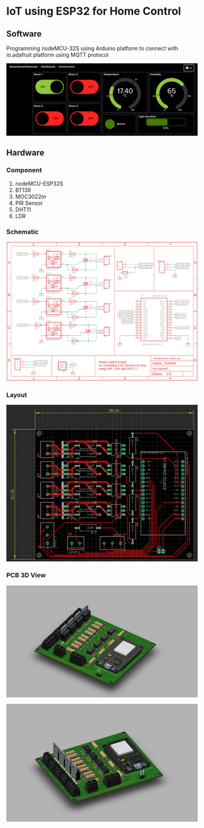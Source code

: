 # IoT using ESP32 for Home Control 

## Software 

Programming nodeMCU-32S using Arduino platform to connect with io.adafruit platform using MQTT protocol 

![Dashboard](https://github.com/AbdelrahmanEldesouky/IoT-using-ESP32/blob/main/Home%20Control/Software/Dashboard.PNG)

## Hardware

### Component 

1. nodeMCU-ESP32S
2. BT139 
3. MOC3022m 
4. PIR Sensor
5. DHT11 
6. LDR 

### Schematic 

![Schematic](https://github.com/AbdelrahmanEldesouky/IoT-using-ESP32/blob/main/Home%20Control/Hardware/PCB%20Design/Schematic.png)

### Layout 

![layout](https://github.com/AbdelrahmanEldesouky/IoT-using-ESP32/blob/main/Home%20Control/Hardware/PCB%20Design/layout.PNG)

### PCB 3D View

![3D](https://github.com/AbdelrahmanEldesouky/IoT-using-ESP32/blob/main/Home%20Control/Hardware/PCB%20Design/3D%231.PNG)

![3D](https://github.com/AbdelrahmanEldesouky/IoT-using-ESP32/blob/main/Home%20Control/Hardware/PCB%20Design/3D%232.PNG)

